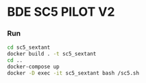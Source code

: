 # BDE SC5 PILOT V2

### Run

```sh
cd sc5_sextant
docker build . -t sc5_sextant
cd ..
docker-compose up
docker -D exec -it sc5_sextant bash /sc5.sh
```
